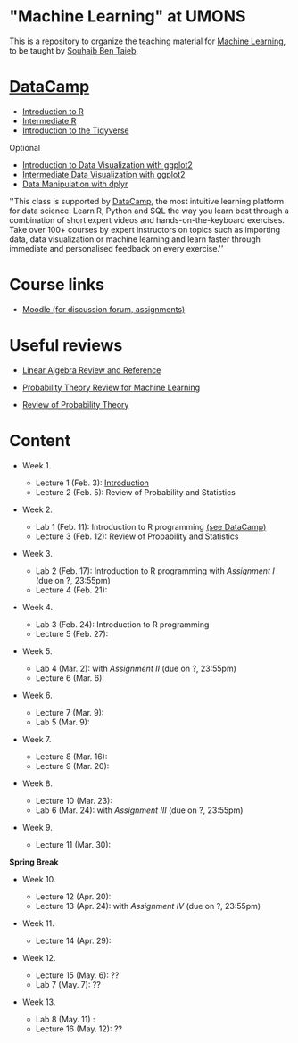 # "Machine Learning" at UMONS
This is a repository to organize the teaching material for [Machine Learning](http://applications.umons.ac.be/web/fr/pde/2019-2020/ue/US-B3-SCINFO-019-M.htm), to be taught by [Souhaib Ben Taieb](http://www.souhaib-bentaieb.com).

#  [DataCamp](#foo)

- [Introduction to R](https://www.datacamp.com/courses/free-introduction-to-r)
- [Intermediate R](https://www.datacamp.com/courses/intermediate-r)
- [Introduction to the Tidyverse](https://www.datacamp.com/courses/introduction-to-the-tidyverse)

Optional
- [Introduction to Data Visualization with ggplot2](https://www.datacamp.com/courses/introduction-to-data-visualization-with-ggplot2)
- [Intermediate Data Visualization with ggplot2](https://www.datacamp.com/courses/intermediate-data-visualization-with-ggplot2)
- [Data Manipulation with dplyr](https://www.datacamp.com/courses/data-manipulation-with-dplyr-in-r)



''This class is supported by [DataCamp](https://www.datacamp.com/), the most intuitive learning platform for data science. Learn R, Python and SQL the way you learn best through a combination of short expert videos and hands-on-the-keyboard exercises. Take over 100+ courses by expert instructors on topics such as importing data, data visualization or machine learning and learn faster through immediate and personalised feedback on every exercise.''

# Course links

- [Moodle (for discussion forum, assignments)](https://moodle.umons.ac.be/course/view.php?id=2785)

# Useful reviews

- [Linear Algebra Review and Reference](http://cs229.stanford.edu/section/cs229-linalg.pdf)

- [Probability Theory Review for Machine Learning](https://see.stanford.edu/materials/aimlcs229/cs229-prob.pdf
)

- [Review of Probability Theory](http://cs229.stanford.edu/section/cs229-prob.pdf)

# Content

- Week 1. 
	- Lecture 1 (Feb. 3): [Introduction](slides/1-ml-introduction.pdf) 
	- Lecture 2 (Feb. 5): Review of Probability and Statistics

- Week 2. 
	- Lab 1 (Feb. 11): Introduction to R programming [(see DataCamp)](#foo)
	- Lecture 3 (Feb. 12): Review of Probability and Statistics 

- Week 3. 
	- Lab 2 (Feb. 17): Introduction to R programming 
	with *Assignment I* (due on ?, 23:55pm)
	- Lecture 4 (Feb. 21): 

- Week 4. 	
	- Lab 3 (Feb. 24): Introduction to R programming 
	- Lecture 5 (Feb. 27): 

- Week 5. 
	- Lab 4 (Mar. 2): 
	with *Assignment II* (due on ?, 23:55pm)
	- Lecture 6 (Mar. 6): 

- Week 6. 
	- Lecture 7 (Mar. 9): 
	- Lab 5 (Mar. 9): 

- Week 7. 
	- Lecture 8 (Mar. 16): 
	- Lecture 9 (Mar. 20):  

- Week 8. 
	- Lecture 10 (Mar. 23): 
	- Lab 6 (Mar. 24): 
	with *Assignment III* (due on ?, 23:55pm) 

- Week 9. 
	- Lecture 11 (Mar. 30): 

**Spring Break**

- Week 10. 
	- Lecture 12 (Apr. 20): 
	- Lecture 13 (Apr. 24): 
	with *Assignment IV* (due on ?, 23:55pm)

- Week 11. 
	- Lecture 14 (Apr. 29): 

- Week 12. 
	- Lecture 15 (May. 6): ??
	- Lab 7 (May. 7): ??

- Week 13.
	- Lab 8 (May. 11) : 
	- Lecture 16 (May. 12): ??






